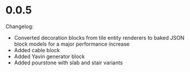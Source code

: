 # 0.0.5
Changelog:

* Converted decoration blocks from tile entity renderers to baked JSON block models for a major performance increase
* Added cable block
* Added Yavin generator block
* Added pourstone with slab and stair variants